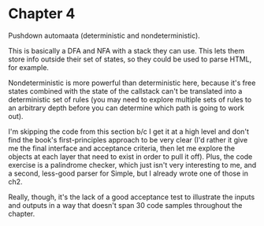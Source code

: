Chapter 4
=========

Pushdown automaata (deterministic and nondeterministic).

This is basically a DFA and NFA with a stack they can use. This lets them store
info outside their set of states, so they could be used to parse HTML, for example.

Nondeterministic is more powerful than deterministic here, because it's free
states combined with the state of the callstack can't be translated into a
deterministic set of rules (you may need to explore multiple sets of rules to
an arbitrary depth before you can determine which path is going to work out).

I'm skipping the code from this section b/c I get it at a high level and don't
find the book's first-principles approach to be very clear (I'd rather it give
me the final interface and acceptance criteria, then let me explore the objects
at each layer that need to exist in order to pull it off). Plus, the code exercise
is a palindrome checker, which just isn't very interesting to me, and a second,
less-good parser for Simple, but I already wrote one of those in ch2.

Really, though, it's the lack of a good acceptance test to illustrate the inputs
and outputs in a way that doesn't span 30 code samples throughout the chapter.
